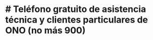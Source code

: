 # # Teléfono gratuito de asistencia técnica y clientes particulares de ONO (no más 900)
<!--stackedit_data:
eyJoaXN0b3J5IjpbMTM1MTUyOTU4N119
-->